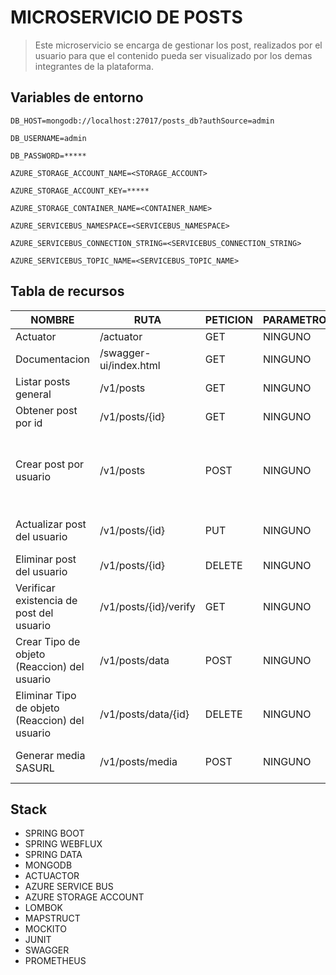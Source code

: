 # MICROSERVICIO DE POSTS
> Este microservicio se encarga de gestionar los post, realizados por el usuario para que el contenido 
> pueda ser visualizado por los demas integrantes de la plataforma.

## Variables de entorno
```
DB_HOST=mongodb://localhost:27017/posts_db?authSource=admin
```
```
DB_USERNAME=admin
```
```
DB_PASSWORD=*****
```
```
AZURE_STORAGE_ACCOUNT_NAME=<STORAGE_ACCOUNT>
```
```
AZURE_STORAGE_ACCOUNT_KEY=*****
```
```
AZURE_STORAGE_CONTAINER_NAME=<CONTAINER_NAME>
```
```
AZURE_SERVICEBUS_NAMESPACE=<SERVICEBUS_NAMESPACE>
```
```
AZURE_SERVICEBUS_CONNECTION_STRING=<SERVICEBUS_CONNECTION_STRING>
```
```
AZURE_SERVICEBUS_TOPIC_NAME=<SERVICEBUS_TOPIC_NAME>
```

## Tabla de recursos 
| NOMBRE                                        | RUTA                    | PETICION | PARAMETROS | CUERPO                                                                                                                                       | 
|-----------------------------------------------|-------------------------|----------|------------|----------------------------------------------------------------------------------------------------------------------------------------------|
| Actuator                                       | /actuator       | GET      | NINGUNO     | NINGUNO                                                                      |
| Documentacion                                 | /swagger-ui/index.html  | GET      | NINGUNO    | NINGUNO                                                                                                                                      |
| Listar posts general                          | /v1/posts               | GET      | NINGUNO    | NINGUNO                                                                                                                                      |
| Obtener post por id                           | /v1/posts/{id}          | GET      | NINGUNO    | NINGUNO                                                                                                                                      |
| Crear post por usuario                        | /v1/posts               | POST     | NINGUNO    | {<br/>"content":"Nuevo Post"<br/>"media":[{<br/>"type":"IMAGE",<br/>"url":"https://<storage>.blob.core.windows.net/posts/imagen.jpg"}]<br/>} |
| Actualizar post del usuario                   | /v1/posts/{id}          | PUT      | NINGUNO    | {<br/>"content":"Post editado"<br/>}                                                                                                         |
| Eliminar post del usuario                     | /v1/posts/{id}          | DELETE   | NINGUNO    | NINGUNO                                                                                                                                      |
| Verificar existencia de post del usuario      | /v1/posts/{id}/verify   | GET      | NINGUNO    | NINGUNO                                                                                                                                      |
| Crear Tipo de objeto (Reaccion) del usuario   | /v1/posts/data          | POST     | NINGUNO    | {<br/>"postId":"6804498d871f48237c0f5e40",<br/> "typeTarget":"LIKE"<br/>}                                                                    |
| Eliminar Tipo de objeto (Reaccion) del usuario | /v1/posts/data/{id}     | DELETE   | NINGUNO    | NINGUNO                                                                                                                                      |
| Generar media SASURL                          | /v1/posts/media         | POST     | NINGUNO    | {<br/>"filenames":["image.jpg"]<br/>}                                                                                                        |

## Stack
* SPRING BOOT
* SPRING WEBFLUX
* SPRING DATA
* MONGODB
* ACTUACTOR
* AZURE SERVICE BUS
* AZURE STORAGE ACCOUNT
* LOMBOK
* MAPSTRUCT
* MOCKITO
* JUNIT
* SWAGGER
* PROMETHEUS